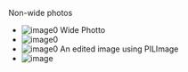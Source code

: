 Non-wide photos
- ![image0](https://github.com/Ethan43443/UBNL-SCL-Cycle-11-Weather-Balloon/assets/125399829/862fef91-93a6-4eb2-897c-d2e5dd17fa51)
Wide Photto
- ![image0](https://github.com/Ethan43443/UBNL-SCL-Cycle-11-Weather-Balloon/assets/125399829/20169568-6284-4462-acbc-ec3f0366f39a)
- ![image0](https://github.com/Ethan43443/UBNL-SCL-Cycle-11-Weather-Balloon/assets/125399829/f298f4a3-344e-4e26-b068-619595d4fa5e)
An edited image using PILImage
- ![image](https://github.com/Ethan43443/UBNL-SCL-Cycle-11-Weather-Balloon/assets/125399829/90fb9371-9e51-4690-96c8-d67c0405afbc)
